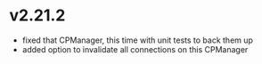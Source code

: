 # v2.21.2

* fixed that CPManager, this time with unit tests to back them up
* added option to invalidate all connections on this CPManager